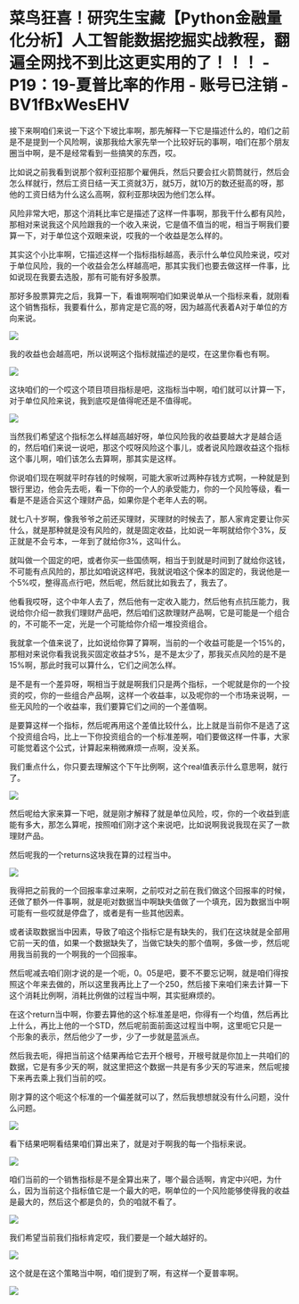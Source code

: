 # 菜鸟狂喜！研究生宝藏【Python金融量化分析】人工智能数据挖掘实战教程，翻遍全网找不到比这更实用的了！！！ - P19：19-夏普比率的作用 - 账号已注销 - BV1fBxWesEHV

接下来啊咱们来说一下这个下坡比率啊，那先解释一下它是描述什么的，咱们之前是不是提到一个风险啊，诶那我给大家先举一个比较好玩的事啊，咱们在那个朋友圈当中啊，是不是经常看到一些搞笑的东西，哎。

比如说之前我看到说那个叙利亚招那个雇佣兵，然后只要会扛火箭筒就行，然后会怎么样就行，然后工资日结一天工资就3万，就5万，就10万的数还挺高的呀，那他的工资日结为什么这么高啊，叙利亚那块因为他们怎么样。

风险非常大吧，那这个消耗比率它是描述了这样一件事啊，那我干什么都有风险，那相对来说我这个风险跟我的一个收入来说，它是值不值当的呢，相当于啊我们要算一下，对于单位这个双眼来说，哎我的一个收益是怎么样的。

其实这个小比率啊，它描述这样一个指标指标越高，表示什么单位风险来说，哎对于单位风险，我的一个收益会怎么样越高吧，那其实我们也要去做这样一件事，比如说现在我要去选股，那有可能有好多股票。

那好多股票算完之后，我算一下，看谁啊啊咱们如果说单从一个指标来看，就刚看这个销售指标，我要看什么，那肯定是它高的呀，因为越高代表着A对于单位的方向来说。



![](img/f2c177fd101b7fa28e066b4229719bce_1.png)

我的收益也会越高吧，所以说啊这个指标就描述的是哎，在这里你看也有啊。

![](img/f2c177fd101b7fa28e066b4229719bce_3.png)

这块咱们的一个哎这个项目项目指标是吧，这指标当中啊，咱们就可以计算一下，对于单位风险来说，我到底哎是值得呢还是不值得呢。



![](img/f2c177fd101b7fa28e066b4229719bce_5.png)

当然我们希望这个指标怎么样越高越好呀，单位风险我的收益要越大才是越合适的，然后咱们来说一说吧，那这个哎呀风险这个事儿，或者说风险跟收益这个指标这个事儿啊，咱们该怎么去算啊，那其实是这样。

你说咱们现在啊就平时存钱的时候啊，可能大家听过两种存钱方式啊，一种就是到银行里边，他会先去呃，看一下你的一个人的承受能力，你的一个风险等级，看一看是不是适合买这个理财产品，如果你是个老年人去的啊。

就七八十岁啊，像我爷爷之前还买理财，买理财的时候去了，那人家肯定要让你买什么，就是那种就是没有风险的，就是固定收益，比如说一年啊就给你个3%，反正就是不会亏本，一年到了就给你3%，这叫什么。

就叫做一个固定的吧，或者你买一些国债啊，相当于到就是时间到了就给你这钱，不可能有点风险的，那比如咱说这样吧，我就说咱这个保本的固定的，我说他是一个5%哎，整得高点行吧，然后呢，然后就比如我去了，我去了。

他看我哎呀，这个中年人去了，然后他有一定收入能力，然后他有点抗压能力，我说给你介绍一款我们理财产品吧，然后咱们这款理财产品啊，它是可能是一个组合的，不可能不一定，光是一个可能给你介绍一堆投资组合。

我就拿一个值来说了，比如说给你算了算啊，当前的一个收益可能是一个15%的，那相对来说你看我说我买固定收益才5%，是不是太少了，那我买点风险的是不是15%啊，那此时我可以算什么，它们之间怎么样。

是不是有一个差异呀，啊相当于就是啊我们只是两个指标，一个呢就是你的一个投资的哎，你的一些组合产品啊，这样一个收益率，以及呢你的一个市场来说啊，一些无风险的一个收益率，我们要算它们之间的一个差值啊。

是要算这样一个指标，然后呢再用这个差值比较什么，比上就是当前你不是选了这个投资组合吗，比上一下你投资组合的一个标准差啊，咱们要做这样一件事，大家可能觉着这个公式，计算起来稍微麻烦一点啊，没关系。

我们重点什么，你只要去理解这个下午比例啊，这个real值表示什么意思啊，就行了。

![](img/f2c177fd101b7fa28e066b4229719bce_7.png)

然后呢给大家来算一下吧，就是刚才解释了就是单位风险，哎，你的一个收益到底能有多大，那怎么算呢，按照咱们刚才这个来说吧，比如说啊我说我现在买了一款理财产品。

然后呢我的一个returns这块我在算的过程当中。

![](img/f2c177fd101b7fa28e066b4229719bce_9.png)

我得把之前我的一个回报率拿过来啊，之前哎对之前在我们做这个回报率的时候，还做了额外一件事啊，就是呃对数据当中啊缺失值做了一个填充，因为数据当中啊可能有一些哎就是停盘了，或者是有一些其他因素。

或者读取数据当中因素，导致了咱这个指标它是有缺失的，我们在这块就是全部用它前一天的值，如果一个数据缺失了，当做它缺失的那个值啊，多做一步，然后呢用我当前我的一个啊我的一个回报率。

然后呢减去咱们刚才说的是一个呃，0。05是吧，要不不要忘记啊，就是咱们得按照这个年来去做的，所以这里我再比上了一个250，然后接下来咱们来去计算一下这个消耗比例啊，消耗比例做的过程当中啊，其实挺麻烦的。

在这个return当中啊，你要去算他的这个标准差是吧，你得有一个均值，然后再比上什么，再比上他的一个STD，然后呢前面前面这过程当中啊，这里呃它只是一个形象的表示，然后他少了一步，少了一步就是蓝派点。

然后我去呃，得把当前这个结果再给它去开个根号，开根号就是你加上一共咱们的数据，它是有多少天的啊，就这里把这个数据一共是有多少天的写进来，然后呢接下来再去乘上我们当前的哎。

刚才算的这个呃这个标准的一个偏差就可以了，然后我想想就没有什么问题，没什么问题。

![](img/f2c177fd101b7fa28e066b4229719bce_11.png)

看下结果吧啊看结果咱们算出来了，就是对于啊我的每一个指标来说。

![](img/f2c177fd101b7fa28e066b4229719bce_13.png)

咱们当前的一个销售指标是不是全算出来了，哪个最合适啊，肯定中兴吧，为什么，因为当前这个指标值它是一个最大的吧，啊单位的一个风险能够使得我的收益是最大的，然后这个都是负的，负的咱就不看了。



![](img/f2c177fd101b7fa28e066b4229719bce_15.png)

我们希望当前我们指标肯定哎，我们要是一个越大越好的。

![](img/f2c177fd101b7fa28e066b4229719bce_17.png)

这个就是在这个策略当中啊，咱们提到了啊，有这样一个夏普率啊。

![](img/f2c177fd101b7fa28e066b4229719bce_19.png)